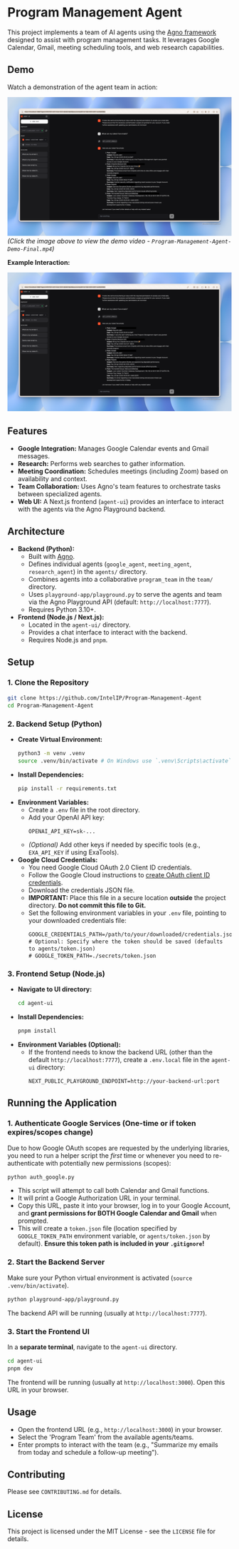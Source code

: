 # Program Management Agent

This project implements a team of AI agents using the [Agno framework](https://docs.agno.com/) designed to assist with program management tasks. It leverages Google Calendar, Gmail, meeting scheduling tools, and web research capabilities.

## Demo

Watch a demonstration of the agent team in action:

[![Agent Demo Video](media/Xnapper-2025-04-29-16.03.01.png)](media/Program-Management-Agent-Demo-Final.mp4)
*(Click the image above to view the demo video - `Program-Management-Agent-Demo-Final.mp4`)*

**Example Interaction:**

![Example Agent Interaction Screenshot](media/Xnapper-2025-04-29-16.03.01.png)

## Features

*   **Google Integration:** Manages Google Calendar events and Gmail messages.
*   **Research:** Performs web searches to gather information.
*   **Meeting Coordination:** Schedules meetings (including Zoom) based on availability and context.
*   **Team Collaboration:** Uses Agno's team features to orchestrate tasks between specialized agents.
*   **Web UI:** A Next.js frontend (`agent-ui`) provides an interface to interact with the agents via the Agno Playground backend.

## Architecture

*   **Backend (Python):**
    *   Built with [Agno](https://docs.agno.com/).
    *   Defines individual agents (`google_agent`, `meeting_agent`, `research_agent`) in the `agents/` directory.
    *   Combines agents into a collaborative `program_team` in the `team/` directory.
    *   Uses `playground-app/playground.py` to serve the agents and team via the Agno Playground API (default: `http://localhost:7777`).
    *   Requires Python 3.10+.
*   **Frontend (Node.js / Next.js):**
    *   Located in the `agent-ui/` directory.
    *   Provides a chat interface to interact with the backend.
    *   Requires Node.js and `pnpm`.

## Setup

### 1. Clone the Repository

```bash
git clone https://github.com/IntelIP/Program-Management-Agent
cd Program-Management-Agent
```

### 2. Backend Setup (Python)

*   **Create Virtual Environment:**
    ```bash
    python3 -m venv .venv
    source .venv/bin/activate # On Windows use `.venv\Scripts\activate`
    ```
*   **Install Dependencies:**
    ```bash
    pip install -r requirements.txt
    ```
*   **Environment Variables:**
    *   Create a `.env` file in the root directory.
    *   Add your OpenAI API key:
        ```
        OPENAI_API_KEY=sk-...
        ```
    *   _(Optional)_ Add other keys if needed by specific tools (e.g., `EXA_API_KEY` if using ExaTools).
*   **Google Cloud Credentials:**
    *   You need Google Cloud OAuth 2.0 Client ID credentials.
    *   Follow the Google Cloud instructions to [create OAuth client ID credentials](https://developers.google.com/workspace/guides/create-credentials#oauth-client-id).
    *   Download the credentials JSON file.
    *   **IMPORTANT:** Place this file in a secure location **outside** the project directory. **Do not commit this file to Git.**
    *   Set the following environment variables in your `.env` file, pointing to your downloaded credentials file:
        ```
        GOOGLE_CREDENTIALS_PATH=/path/to/your/downloaded/credentials.json
        # Optional: Specify where the token should be saved (defaults to agents/token.json)
        # GOOGLE_TOKEN_PATH=./secrets/token.json 
        ```

### 3. Frontend Setup (Node.js)

*   **Navigate to UI directory:**
    ```bash
    cd agent-ui
    ```
*   **Install Dependencies:**
    ```bash
    pnpm install
    ```
*   **Environment Variables (Optional):**
    *   If the frontend needs to know the backend URL (other than the default `http://localhost:7777`), create a `.env.local` file in the `agent-ui` directory:
        ```
        NEXT_PUBLIC_PLAYGROUND_ENDPOINT=http://your-backend-url:port
        ```

## Running the Application

### 1. Authenticate Google Services (One-time or if token expires/scopes change)

Due to how Google OAuth scopes are requested by the underlying libraries, you need to run a helper script the *first* time or whenever you need to re-authenticate with potentially new permissions (scopes):

```bash
python auth_google.py
```

*   This script will attempt to call both Calendar and Gmail functions.
*   It will print a Google Authorization URL in your terminal.
*   Copy this URL, paste it into your browser, log in to your Google Account, and **grant permissions for BOTH Google Calendar and Gmail** when prompted.
*   This will create a `token.json` file (location specified by `GOOGLE_TOKEN_PATH` environment variable, or `agents/token.json` by default). **Ensure this token path is included in your `.gitignore`!**

### 2. Start the Backend Server

Make sure your Python virtual environment is activated (`source .venv/bin/activate`).

```bash
python playground-app/playground.py
```

The backend API will be running (usually at `http://localhost:7777`).

### 3. Start the Frontend UI

In a **separate terminal**, navigate to the `agent-ui` directory.

```bash
cd agent-ui
pnpm dev
```

The frontend will be running (usually at `http://localhost:3000`). Open this URL in your browser.

## Usage

*   Open the frontend URL (e.g., `http://localhost:3000`) in your browser.
*   Select the 'Program Team' from the available agents/teams.
*   Enter prompts to interact with the team (e.g., "Summarize my emails from today and schedule a follow-up meeting").

## Contributing

Please see `CONTRIBUTING.md` for details.

## License

This project is licensed under the MIT License - see the `LICENSE` file for details. 
